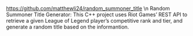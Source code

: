 https://github.com/matthewli24/random_summoner_title \n
Random Summoner Title Generator: This C++ project uses Riot Games’ REST API to retrieve a given League of Legend player’s
competitive rank and tier, and generate a random title based on the informantion.
